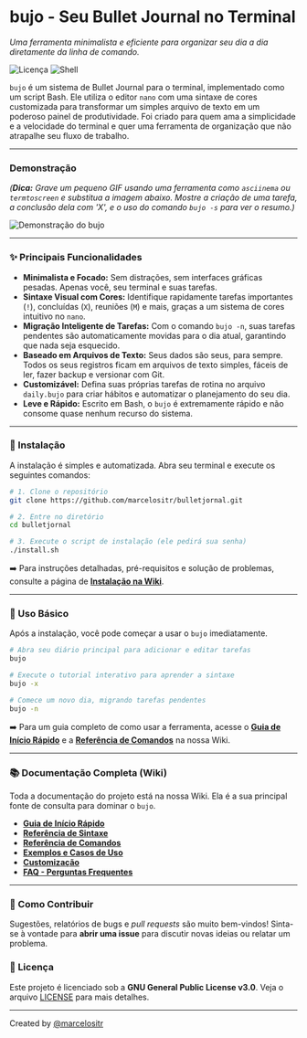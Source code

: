 # bujo - Seu Bullet Journal no Terminal
_Uma ferramenta minimalista e eficiente para organizar seu dia a dia diretamente da linha de comando._

![Licença](https://img.shields.io/badge/license-GPL--3.0-blue.svg)
![Shell](https://img.shields.io/badge/Shell-Bash-blue)

`bujo` é um sistema de Bullet Journal para o terminal, implementado como um script Bash. Ele utiliza o editor `nano` com uma sintaxe de cores customizada para transformar um simples arquivo de texto em um poderoso painel de produtividade. Foi criado para quem ama a simplicidade e a velocidade do terminal e quer uma ferramenta de organização que não atrapalhe seu fluxo de trabalho.

---

### Demonstração

*(**Dica:** Grave um pequeno GIF usando uma ferramenta como `asciinema` ou `termtoscreen` e substitua a imagem abaixo. Mostre a criação de uma tarefa, a conclusão dela com 'X', e o uso do comando `bujo -s` para ver o resumo.)*

![Demonstração do bujo](https://raw.githubusercontent.com/marcelositr/bulletjornal/main/img/bujo.gif)

---

### ✨ Principais Funcionalidades

*   **Minimalista e Focado:** Sem distrações, sem interfaces gráficas pesadas. Apenas você, seu terminal e suas tarefas.
*   **Sintaxe Visual com Cores:** Identifique rapidamente tarefas importantes (`!`), concluídas (`X`), reuniões (`M`) e mais, graças a um sistema de cores intuitivo no `nano`.
*   **Migração Inteligente de Tarefas:** Com o comando `bujo -n`, suas tarefas pendentes são automaticamente movidas para o dia atual, garantindo que nada seja esquecido.
*   **Baseado em Arquivos de Texto:** Seus dados são seus, para sempre. Todos os seus registros ficam em arquivos de texto simples, fáceis de ler, fazer backup e versionar com Git.
*   **Customizável:** Defina suas próprias tarefas de rotina no arquivo `daily.bujo` para criar hábitos e automatizar o planejamento do seu dia.
*   **Leve e Rápido:** Escrito em Bash, o `bujo` é extremamente rápido e não consome quase nenhum recurso do sistema.

---

### 🚀 Instalação

A instalação é simples e automatizada. Abra seu terminal e execute os seguintes comandos:

```bash
# 1. Clone o repositório
git clone https://github.com/marcelositr/bulletjornal.git

# 2. Entre no diretório
cd bulletjornal

# 3. Execute o script de instalação (ele pedirá sua senha)
./install.sh
```

➡️ Para instruções detalhadas, pré-requisitos e solução de problemas, consulte a página de **[Instalação na Wiki](https://github.com/marcelositr/bulletjornal/wiki/Instalação)**.

---

### 📖 Uso Básico

Após a instalação, você pode começar a usar o `bujo` imediatamente.

```bash
# Abra seu diário principal para adicionar e editar tarefas
bujo

# Execute o tutorial interativo para aprender a sintaxe
bujo -x

# Comece um novo dia, migrando tarefas pendentes
bujo -n
```

➡️ Para um guia completo de como usar a ferramenta, acesse o **[Guia de Início Rápido](https://github.com/marcelositr/bulletjornal/wiki/Guia-de-Início-Rápido)** e a **[Referência de Comandos](https://github.com/marcelositr/bulletjornal/wiki/Referência-de-Comandos-(Opções))** na nossa Wiki.

---

### 📚 Documentação Completa (Wiki)

Toda a documentação do projeto está na nossa Wiki. Ela é a sua principal fonte de consulta para dominar o `bujo`.

*   **[Guia de Início Rápido](https://github.com/marcelositr/bulletjornal/wiki/Guia-de-Início-Rápido)**
*   **[Referência de Sintaxe](https://github.com/marcelositr/bulletjornal/wiki/Referência-de-Sintaxe)**
*   **[Referência de Comandos](https://github.com/marcelositr/bulletjornal/wiki/Referência-de-Comandos-(Opções))**
*   **[Exemplos e Casos de Uso](https://github.com/marcelositr/bulletjornal/wiki/Exemplos-e-Casos-de-Uso)**
*   **[Customização](https://github.com/marcelositr/bulletjornal/wiki/Customização)**
*   **[FAQ - Perguntas Frequentes](https://github.com/marcelositr/bulletjornal/wiki/FAQ---Perguntas-Frequentes)**

---

### 🤝 Como Contribuir

Sugestões, relatórios de bugs e *pull requests* são muito bem-vindos! Sinta-se à vontade para **abrir uma issue** para discutir novas ideias ou relatar um problema.

### 📜 Licença

Este projeto é licenciado sob a **GNU General Public License v3.0**. Veja o arquivo [LICENSE](LICENSE.txt) para mais detalhes.

---
Created by [@marcelositr](https://github.com/marcelositr)

